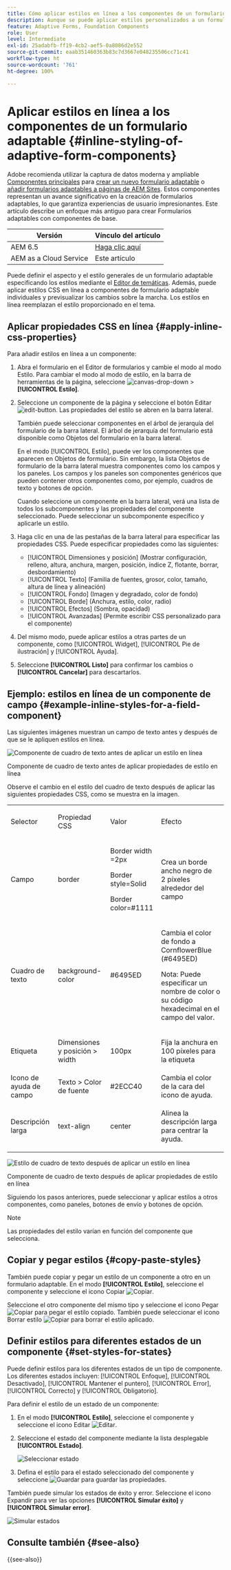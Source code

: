 ```yaml
---
title: Cómo aplicar estilos en línea a los componentes de un formulario adaptable
description: Aunque se puede aplicar estilos personalizados a un formulario adaptable, también se puede aplicar propiedades CSS en línea a los componentes individuales de un formulario adaptable.
feature: Adaptive Forms, Foundation Components
role: User
level: Intermediate
exl-id: 25adabfb-ff19-4cb2-aef5-0a8086d2e552
source-git-commit: eaab351460363b83c7d3667e048235506cc71c41
workflow-type: ht
source-wordcount: '761'
ht-degree: 100%

---
```


# Aplicar estilos en línea a los componentes de un formulario adaptable {#inline-styling-of-adaptive-form-components}

<span class="preview"> Adobe recomienda utilizar la captura de datos moderna y ampliable [Componentes principales](https://experienceleague.adobe.com/docs/experience-manager-core-components/using/adaptive-forms/introduction.html?lang=es) para [crear un nuevo formulario adaptable](/help/forms/creating-adaptive-form-core-components.md) o [añadir formularios adaptables a páginas de AEM Sites](/help/forms/create-or-add-an-adaptive-form-to-aem-sites-page.md). Estos componentes representan un avance significativo en la creación de formularios adaptables, lo que garantiza experiencias de usuario impresionantes. Este artículo describe un enfoque más antiguo para crear Formularios adaptables con componentes de base. </span>

| Versión | Vínculo del artículo |
| -------- | ---------------------------- |
| AEM 6.5 | [Haga clic aquí](https://experienceleague.adobe.com/docs/experience-manager-65/forms/adaptive-forms-basic-authoring/inline-style-adaptive-forms.html?lang=es) |
| AEM as a Cloud Service | Este artículo |

Puede definir el aspecto y el estilo generales de un formulario adaptable especificando los estilos mediante el [Editor de temáticas](themes.md). Además, puede aplicar estilos CSS en línea a componentes de formulario adaptable individuales y previsualizar los cambios sobre la marcha. Los estilos en línea reemplazan el estilo proporcionado en el tema.

## Aplicar propiedades CSS en línea {#apply-inline-css-properties}

Para añadir estilos en línea a un componente:

1. Abra el formulario en el Editor de formularios y cambie el modo al modo Estilo. Para cambiar el modo al modo de estilo, en la barra de herramientas de la página, seleccione ![canvas-drop-down](assets/Smock_ChevronDown.svg) > **[!UICONTROL Estilo]**.
1. Seleccione un componente de la página y seleccione el botón Editar ![edit-button](assets/edit.svg). Las propiedades del estilo se abren en la barra lateral.

   También puede seleccionar componentes en el árbol de jerarquía del formulario de la barra lateral. El árbol de jerarquía del formulario está disponible como Objetos del formulario en la barra lateral.

   En el modo [!UICONTROL Estilo], puede ver los componentes que aparecen en Objetos de formulario. Sin embargo, la lista Objetos de formulario de la barra lateral muestra componentes como los campos y los paneles. Los campos y los paneles son componentes genéricos que pueden contener otros componentes como, por ejemplo, cuadros de texto y botones de opción.

   Cuando seleccione un componente en la barra lateral, verá una lista de todos los subcomponentes y las propiedades del componente seleccionado. Puede seleccionar un subcomponente específico y aplicarle un estilo.

1. Haga clic en una de las pestañas de la barra lateral para especificar las propiedades CSS. Puede especificar propiedades como las siguientes:

   * [!UICONTROL Dimensiones y posición] (Mostrar configuración, relleno, altura, anchura, margen, posición, índice Z, flotante, borrar, desbordamiento)
   * [!UICONTROL Texto] (Familia de fuentes, grosor, color, tamaño, altura de línea y alineación)
   * [!UICONTROL Fondo] (Imagen y degradado, color de fondo)
   * [!UICONTROL Borde] (Anchura, estilo, color, radio)
   * [!UICONTROL Efectos] (Sombra, opacidad)
   * [!UICONTROL Avanzadas] (Permite escribir CSS personalizado para el componente)

1. Del mismo modo, puede aplicar estilos a otras partes de un componente, como [!UICONTROL Widget], [!UICONTROL Pie de ilustración] y [!UICONTROL Ayuda].
1. Seleccione **[!UICONTROL Listo]** para confirmar los cambios o **[!UICONTROL Cancelar]** para descartarlos.

## Ejemplo: estilos en línea de un componente de campo {#example-inline-styles-for-a-field-component}

Las siguientes imágenes muestran un campo de texto antes y después de que se le apliquen estilos en línea.

![Componente de cuadro de texto antes de aplicar un estilo en línea](assets/no-style.png)

Componente de cuadro de texto antes de aplicar propiedades de estilo en línea

Observe el cambio en el estilo del cuadro de texto después de aplicar las siguientes propiedades CSS, como se muestra en la imagen.

<table>
 <tbody>
  <tr>
   <td><p>Selector</p> </td>
   <td><p>Propiedad CSS</p> </td>
   <td><p>Valor</p> </td>
   <td><p>Efecto</p> </td>
  </tr>
  <tr>
   <td><p>Campo</p> </td>
   <td><p>border</p> </td>
   <td><p>Border width =2px</p> <p>Border style=Solid</p> <p>Border color=#1111</p> </td>
   <td><p>Crea un borde ancho negro de 2 píxeles alrededor del campo</p> </td>
  </tr>
  <tr>
   <td><p>Cuadro de texto</p> </td>
   <td><p>background-color</p> </td>
   <td><p>#6495ED</p> </td>
   <td><p>Cambia el color de fondo a CornflowerBlue (#6495ED)</p> <p>Nota: Puede especificar un nombre de color o su código hexadecimal en el campo del valor.</p> </td>
  </tr>
  <tr>
   <td><p>Etiqueta</p> </td>
   <td><p>Dimensiones y posición &gt; width</p> </td>
   <td><p>100px</p> </td>
   <td><p>Fija la anchura en 100 píxeles para la etiqueta</p> </td>
  </tr>
  <tr>
   <td>Icono de ayuda de campo</td>
   <td>Texto &gt; Color de fuente</td>
   <td>#2ECC40</td>
   <td>Cambia el color de la cara del icono de ayuda.</td>
  </tr>
  <tr>
   <td><p>Descripción larga</p> </td>
   <td><p>text-align</p> </td>
   <td><p>center</p> </td>
   <td><p>Alinea la descripción larga para centrar la ayuda.</p> </td>
  </tr>
 </tbody>
</table>

![Estilo de cuadro de texto después de aplicar un estilo en línea](assets/applied-style.png)

Componente de cuadro de texto después de aplicar propiedades de estilo en línea

Siguiendo los pasos anteriores, puede seleccionar y aplicar estilos a otros componentes, como paneles, botones de envío y botones de opción.

>[!NOTE]
>
>Las propiedades del estilo varían en función del componente que selecciona.

## Copiar y pegar estilos {#copy-paste-styles}

También puede copiar y pegar un estilo de un componente a otro en un formulario adaptable. En el modo **[!UICONTROL Estilo]**, seleccione el componente y seleccione el icono Copiar ![Copiar](assets/property-copy-icon.svg).

Seleccione el otro componente del mismo tipo y seleccione el icono Pegar ![Copiar](assets/Smock_Paste_18_N.svg) para pegar el estilo copiado. También puede seleccionar el icono Borrar estilo ![Copiar](assets/clear-style-icon.svg) para borrar el estilo aplicado.

## Definir estilos para diferentes estados de un componente {#set-styles-for-states}

Puede definir estilos para los diferentes estados de un tipo de componente. Los diferentes estados incluyen: [!UICONTROL Enfoque], [!UICONTROL Desactivado], [!UICONTROL Mantener el puntero], [!UICONTROL Error], [!UICONTROL Correcto] y [!UICONTROL Obligatorio].

Para definir el estilo de un estado de un componente:

1. En el modo **[!UICONTROL Estilo]**, seleccione el componente y seleccione el icono Editar ![Editar](assets/Smock_Edit_18_N.svg).

1. Seleccione el estado del componente mediante la lista desplegable **[!UICONTROL Estado]**.

   ![Seleccionar estado](assets/select-state.png)

1. Defina el estilo para el estado seleccionado del componente y seleccione ![Guardar](assets/save_icon.svg) para guardar las propiedades.

También puede simular los estados de éxito y error. Seleccione el icono Expandir para ver las opciones **[!UICONTROL Simular éxito]** y **[!UICONTROL Simular error]**.

![Simular estados](assets/simulate-states.png)


## Consulte también {#see-also}

{{see-also}}


<!--

>[!MORELIKETHIS]
>
>* [Use themes in Adaptive Form Core Components ](/help/forms/using-themes-in-core-components.md)

-->